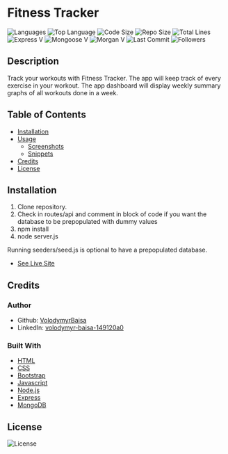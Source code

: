 # Fitness Tracker

![Languages](https://img.shields.io/github/languages/count/VolodymyrBaisa/workout-tracker)
![Top Language](https://img.shields.io/github/languages/top/VolodymyrBaisa/workout-tracker)
![Code Size](https://img.shields.io/github/languages/code-size/VolodymyrBaisa/workout-tracker)
![Repo Size](https://img.shields.io/github/repo-size/VolodymyrBaisa/workout-tracker)
![Total Lines](https://img.shields.io/tokei/lines/github/VolodymyrBaisa/workout-tracker)
![Express V](https://img.shields.io/github/package-json/dependency-version/VolodymyrBaisa/workout-tracker/express)
![Mongoose V](https://img.shields.io/github/package-json/dependency-version/VolodymyrBaisa/workout-tracker/mongoose)
![Morgan V](https://img.shields.io/github/package-json/dependency-version/VolodymyrBaisa/workout-tracker/morgan)
![Last Commit](https://img.shields.io/github/last-commit/VolodymyrBaisa/workout-tracker)
![Followers](https://img.shields.io/github/followers/VolodymyrBaisa?style=social)

## Description

Track your workouts with Fitness Tracker. The app will keep track of every exercise in your workout. The app dashboard will display weekly summary graphs of all workouts done in a week.

## Table of Contents

-   [Installation](#installation)
-   [Usage](#usage)
    -   [Screenshots](#screenshots)
    -   [Snippets](#snippets)
-   [Credits](#credits)
-   [License](#license)

## Installation

1. Clone repository.
2. Check in routes/api and comment in block of code if you want the database to be prepopulated with dummy values
3. npm install
4. node server.js

Running seeders/seed.js is optional to have a prepopulated database.

-   [See Live Site](https://hw-workout-tracker-1.herokuapp.com/)

## Credits

### Author

-   Github: [VolodymyrBaisa](https://www.github.com/VolodymyrBaisa)
-   LinkedIn: [volodymyr-baisa-149120a0](https://www.linkedin.com/in/volodymyr-baisa-149120a0/)

### Built With

-   [HTML](https://developer.mozilla.org/en-US/docs/Web/HTML)
-   [CSS](https://developer.mozilla.org/en-US/docs/Web/CSS)
-   [Bootstrap](https://getbootstrap.com/)
-   [Javascript](https://www.javascript.com/)
-   [Node.js](https://nodejs.org/en/)
-   [Express](https://www.npmjs.com/package/express)
-   [MongoDB](https://www.mongodb.com/)

## License

![License](https://img.shields.io/github/license/VolodymyrBaisa/workout-tracker)
